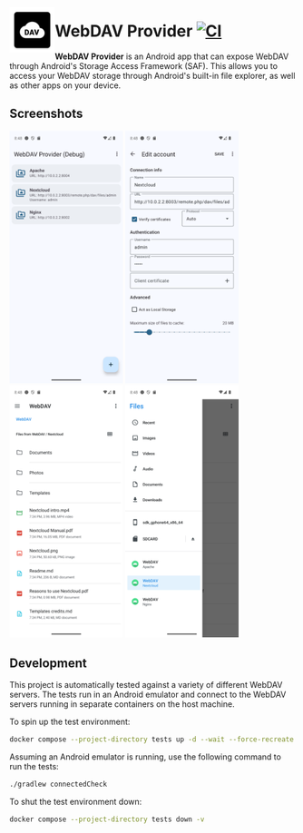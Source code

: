<img align="left" width="80" height="80" src="app/src/main/res/mipmap-xxxhdpi/ic_launcher.webp"
alt="App icon">

# WebDAV Provider [![CI](https://github.com/alexbakker/webdav-provider/workflows/build/badge.svg)](https://github.com/alexbakker/webdav-provider/actions?query=workflow%3Abuild)

__WebDAV Provider__ is an Android app that can expose WebDAV through Android's
Storage Access Framework (SAF). This allows you to access your WebDAV storage
through Android's built-in file explorer, as well as other apps on your device.

## Screenshots

[<img src="screenshots/screenshot1.png"
width="200">](screenshots/screenshot1.png) [<img
src="screenshots/screenshot2.png" width="200">](screenshots/screenshot2.png)
[<img src="screenshots/screenshot3.png"
width="200">](screenshots/screenshot3.png) [<img
src="screenshots/screenshot4.png" width="200">](screenshots/screenshot4.png)

## Development

This project is automatically tested against a variety of different WebDAV servers. The tests run in an Android emulator and connect to the WebDAV servers running in separate containers on the host machine. 

To spin up the test environment:

```sh
docker compose --project-directory tests up -d --wait --force-recreate --build --renew-anon-volumes --remove-orphans
```

Assuming an Android emulator is running, use the following command to run the tests:

```sh
./gradlew connectedCheck
```

To shut the test environment down:

```sh
docker compose --project-directory tests down -v
```
